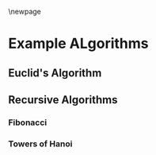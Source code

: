 \newpage

# Example ALgorithms

## Euclid's Algorithm

## Recursive Algorithms

### Fibonacci

### Towers of Hanoi
